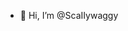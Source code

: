 - 👋 Hi, I’m @ScaIIywaggy

<!---
ScaIIywaggy/ScaIIywaggy is a ✨ special ✨ repository because its `README.md` (this file) appears on your GitHub profile.
You can click the Preview link to take a look at your changes.
--->
